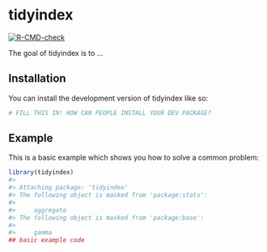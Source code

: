 
<!-- README.md is generated from README.Rmd. Please edit that file -->

# tidyindex

<!-- <a href='https://huizezhang-sherry.github.io/tidyindex/'><img src='man/figures/logo.png' align="right" height="138.5" /></a> -->
<!-- badges: start -->

[![R-CMD-check](https://github.com/huizezhang-sherry/tidyindex/workflows/R-CMD-check/badge.svg)](https://github.com/huizezhang-sherry/tidyindex/actions)
<!-- badges: end -->

The goal of tidyindex is to …

## Installation

You can install the development version of tidyindex like so:

``` r
# FILL THIS IN! HOW CAN PEOPLE INSTALL YOUR DEV PACKAGE?
```

## Example

This is a basic example which shows you how to solve a common problem:

``` r
library(tidyindex)
#> 
#> Attaching package: 'tidyindex'
#> The following object is masked from 'package:stats':
#> 
#>     aggregate
#> The following object is masked from 'package:base':
#> 
#>     gamma
## basic example code
```
